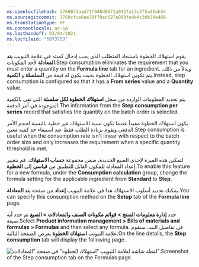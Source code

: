 ```yaml
---
ms.openlocfilehash: 3760072aad73f948d8671a042fa13c2f5a46eb34
ms.sourcegitcommit: 376bcfca0ae39f70ac627a080fe4b4c3db34e466
ms.translationtype: HT
ms.contentlocale: ar-SA
ms.lasthandoff: 03/04/2021
ms.locfileid: "6073753"
---
```

<span data-ttu-id="5ff8c-101">يقوم استهلاك الخطوة باستبعاد المتطلب الذي يجب إدخال كميته في علامة التبويب **بند المعادلة** لأحد المكونات.</span><span class="sxs-lookup"><span data-stu-id="5ff8c-101">Step consumption eliminates the requirement that you must enter a quantity on the **Formula line** tab for an ingredient.</span></span> <span data-ttu-id="5ff8c-102">وبدلاً من ذلك، يتم تكوين استهلاك الخطوة بحيث يكون له قيمة من **السلسلة** و **الكمية**.</span><span class="sxs-lookup"><span data-stu-id="5ff8c-102">Instead, step consumption is configured so that it has a **From series** value and a **Quantity** value.</span></span> 

<span data-ttu-id="5ff8c-103">يتم تحديد المعلومات الواردة من سجل **استهلاك الخطوة لكل سلسلة** التي تفي بالكمية الموجودة في أمر الدفعة.</span><span class="sxs-lookup"><span data-stu-id="5ff8c-103">The information from the **Step consumption per series** record that satisfies the quantity on the batch order is selected.</span></span> 

<span data-ttu-id="5ff8c-104">يكون استهلاك الخطوة مفيداً عندما تكون نسبة الاستهلاك غير خطية بالنسبة لحجم الأمر الدفعي ويقوم بزيادة الطلب فقط عند استيفاء حد كمية معين.</span><span class="sxs-lookup"><span data-stu-id="5ff8c-104">Step consumption is useful when the consumption rate isn't linear with respect to the batch order size and only increases the requirement when a specific quantity threshold is met.</span></span> 

<span data-ttu-id="5ff8c-105">لتمكين هذه الميزة لإحدى الصيغ الجديدة، ضمن مجموعة **حساب الاستهلاك**، قم بتغيير إعداد المعادلة للمكون القابل للتطبيق من **قياسي** إلى **الخطوة**.</span><span class="sxs-lookup"><span data-stu-id="5ff8c-105">To enable this feature for a new formula, under the **Consumption calculation** group, change the formula setting for the applicable ingredient from **Standard** to **Step**.</span></span> 

<span data-ttu-id="5ff8c-106">يمكنك تحديد أسلوب الاستهلاك هذا في علامة التبويب **إعداد** من صفحة **بند المعادلة**.</span><span class="sxs-lookup"><span data-stu-id="5ff8c-106">You can specify this consumption method on the **Setup** tab of the **Formula line** page.</span></span>

<span data-ttu-id="5ff8c-107">حدد **إدارة معلومات المنتج > ‏‫قوائم مكونات الصنف والمعادلات‬ > الصيغ** ثم حدد أية صيغة.</span><span class="sxs-lookup"><span data-stu-id="5ff8c-107">Select **Product information management > Bills of materials and formulas > Formulas** and then select any formula.</span></span> <span data-ttu-id="5ff8c-108">في تفاصيل البند، ستقوم علامة التبويب **استهلاك الخطوة** بعرض الصفحة التالية.</span><span class="sxs-lookup"><span data-stu-id="5ff8c-108">On the line details, the **Step consumption** tab will display the following page.</span></span>

![<span data-ttu-id="5ff8c-109">لقطة شاشة لعلامة التبويب "استهلاك الخطوة" في صفحة "المعادلات".</span><span class="sxs-lookup"><span data-stu-id="5ff8c-109">Screenshot of the Step consumption tab on the Formulas page.</span></span> ](../media/step-consumption.png)
